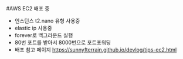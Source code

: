 #AWS EC2 배포 중
- 인스턴스 t2.nano 유형 사용중
- elastic ip 사용중
- forever로 백그라운드 실행
- 80번 포트를 받아서 8000번으로 포트포워딩
- 배포 참고 페이지 https://sunnyfterrain.github.io/devlog/tips-ec2.html
